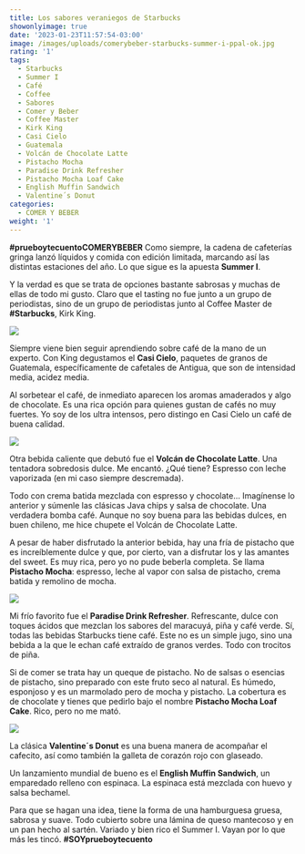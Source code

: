```yaml
---
title: Los sabores veraniegos de Starbucks
showonlyimage: true
date: '2023-01-23T11:57:54-03:00'
image: /images/uploads/comerybeber-starbucks-summer-i-ppal-ok.jpg
rating: '1'
tags:
  - Starbucks
  - Summer I
  - Café
  - Coffee
  - Sabores
  - Comer y Beber
  - Coffee Master
  - Kirk King
  - Casi Cielo
  - Guatemala
  - Volcán de Chocolate Latte
  - Pistacho Mocha
  - Paradise Drink Refresher
  - Pistacho Mocha Loaf Cake
  - English Muffin Sandwich
  - Valentine´s Donut
categories:
  - COMER Y BEBER
weight: '1'
---
```

**\#prueboytecuentoCOMERYBEBER** Como siempre, la cadena de cafeterías gringa lanzó líquidos y comida con edición limitada, marcando así las distintas estaciones del año. Lo que sigue es la apuesta **Summer I**.

<!--more-->

Y la verdad es que se trata de opciones bastante sabrosas y muchas de ellas de todo mi gusto. Claro que el tasting no fue junto a un grupo de periodistas, sino de un grupo de periodistas junto al Coffee Master de **\#Starbucks**, Kirk King.

![](/images/uploads/comerybeber-starbucks-summer-i-ppal-ok.jpg)

Siempre viene bien seguir aprendiendo sobre café de la mano de un experto. Con King degustamos el **Casi Cielo**, paquetes de granos de Guatemala, específicamente de cafetales de Antigua, que son de intensidad media, acidez media.

Al sorbetear el café, de inmediato aparecen los aromas amaderados y algo de chocolate. Es una rica opción para quienes gustan de cafés no muy fuertes. Yo soy de los ultra intensos, pero distingo en Casi Cielo un café de buena calidad.

![](/images/uploads/comerybeber-starbucks-summer-i-bebida.jpg)

Otra bebida caliente que debutó fue el **Volcán de Chocolate Latte**. Una tentadora sobredosis dulce. Me encantó. ¿Qué tiene? Espresso con leche vaporizada (en mi caso siempre descremada). 

Todo con crema batida mezclada con espresso y chocolate… Imagínense lo anterior y súmenle las clásicas Java chips y salsa de chocolate. Una verdadera bomba café. Aunque no soy buena para las bebidas dulces, en buen chileno, me hice chupete el Volcán de Chocolate Latte.

A pesar de haber disfrutado la anterior bebida, hay una fría de pistacho que es increíblemente dulce y que, por cierto, van a disfrutar los y las amantes del sweet. Es muy rica, pero yo no pude beberla completa. Se llama **Pistacho Mocha**: espresso, leche al vapor con salsa de pistacho, crema batida y remolino de mocha.

![](/images/uploads/comerybeber-starbucks-summer-i-kirk.jpg)

Mi frío favorito fue el **Paradise Drink Refresher**. Refrescante, dulce con toques ácidos que mezclan los sabores del maracuyá, piña y café verde. Sí, todas las bebidas Starbucks tiene café. Este no es un simple jugo, sino una bebida a la que le echan café extraído de granos verdes. Todo con trocitos de piña.

Si de comer se trata hay un queque de pistacho. No de salsas o esencias de pistacho, sino preparado con este fruto seco al natural. Es húmedo, esponjoso y es un marmolado pero de mocha y pistacho. La cobertura es de chocolate y tienes que pedirlo bajo el nombre **Pistacho Mocha Loaf Cake**. Rico, pero no me mató.

![](/images/uploads/comerybeber-starbucks-summer-i-comida-ok.jpg)

La clásica **Valentine´s Donut** es una buena manera de acompañar el cafecito, así como también la galleta de corazón rojo con glaseado.

Un lanzamiento mundial de bueno es el **English Muffin Sandwich**, un emparedado relleno con espinaca. La espinaca está mezclada con huevo y salsa bechamel. 

Para que se hagan una idea, tiene la forma de una hamburguesa gruesa, sabrosa y suave. Todo cubierto sobre una lámina de queso mantecoso y en un pan hecho al sartén. Variado y bien rico el Summer I. Vayan por lo que más les tincó. **\#SOYprueboytecuento**
